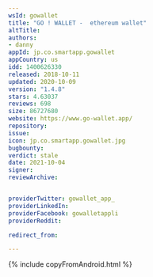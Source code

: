 ```yaml
---
wsId: gowallet
title: "GO ! WALLET -  ethereum wallet"
altTitle: 
authors:
- danny
appId: jp.co.smartapp.gowallet
appCountry: us
idd: 1400626330
released: 2018-10-11
updated: 2020-10-09
version: "1.4.8"
stars: 4.63037
reviews: 698
size: 86727680
website: https://www.go-wallet.app/
repository: 
issue: 
icon: jp.co.smartapp.gowallet.jpg
bugbounty: 
verdict: stale
date: 2021-10-04
signer: 
reviewArchive:


providerTwitter: gowallet_app_
providerLinkedIn: 
providerFacebook: gowalletappli
providerReddit: 

redirect_from:

---
```


{% include copyFromAndroid.html %}
